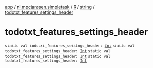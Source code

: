 [app](../../../index.md) / [nl.mpcjanssen.simpletask](../../index.md) / [R](../index.md) / [string](index.md) / [todotxt_features_settings_header](.)

# todotxt_features_settings_header

`static val todotxt_features_settings_header: `[`Int`](https://kotlinlang.org/api/latest/jvm/stdlib/kotlin/-int/index.html)
`static val todotxt_features_settings_header: `[`Int`](https://kotlinlang.org/api/latest/jvm/stdlib/kotlin/-int/index.html)
`static val todotxt_features_settings_header: `[`Int`](https://kotlinlang.org/api/latest/jvm/stdlib/kotlin/-int/index.html)
`static val todotxt_features_settings_header: `[`Int`](https://kotlinlang.org/api/latest/jvm/stdlib/kotlin/-int/index.html)
